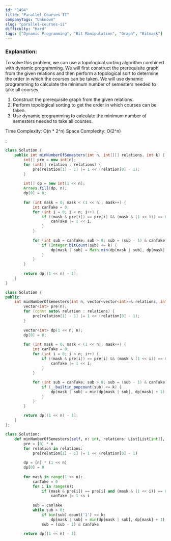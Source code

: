 ```yaml
---
id: "1494"
title: "Parallel Courses II"
companyTags: "Unknown"
slug: "parallel-courses-ii"
difficulty: "Hard"
tags: ["Dynamic Programming", "Bit Manipulation", "Graph", "Bitmask"]
---
```


### Explanation:
To solve this problem, we can use a topological sorting algorithm combined with dynamic programming. We will first construct the prerequisite graph from the given relations and then perform a topological sort to determine the order in which the courses can be taken. We will use dynamic programming to calculate the minimum number of semesters needed to take all courses.

1. Construct the prerequisite graph from the given relations.
2. Perform topological sorting to get the order in which courses can be taken.
3. Use dynamic programming to calculate the minimum number of semesters needed to take all courses.

Time Complexity: O(n * 2^n)
Space Complexity: O(2^n)

:

```java
class Solution {
    public int minNumberOfSemesters(int n, int[][] relations, int k) {
        int[] pre = new int[n];
        for (int[] relation : relations) {
            pre[relation[1] - 1] |= 1 << (relation[0] - 1);
        }
        
        int[] dp = new int[1 << n];
        Arrays.fill(dp, n);
        dp[0] = 0;
        
        for (int mask = 0; mask < (1 << n); mask++) {
            int canTake = 0;
            for (int i = 0; i < n; i++) {
                if ((mask & pre[i]) == pre[i] && (mask & (1 << i)) == 0) {
                    canTake |= 1 << i;
                }
            }
            
            for (int sub = canTake; sub > 0; sub = (sub - 1) & canTake) {
                if (Integer.bitCount(sub) <= k) {
                    dp[mask | sub] = Math.min(dp[mask | sub], dp[mask] + 1);
                }
            }
        }
        
        return dp[(1 << n) - 1];
    }
}
```

```cpp
class Solution {
public:
    int minNumberOfSemesters(int n, vector<vector<int>>& relations, int k) {
        vector<int> pre(n);
        for (const auto& relation : relations) {
            pre[relation[1] - 1] |= 1 << (relation[0] - 1);
        }
        
        vector<int> dp(1 << n, n);
        dp[0] = 0;
        
        for (int mask = 0; mask < (1 << n); mask++) {
            int canTake = 0;
            for (int i = 0; i < n; i++) {
                if ((mask & pre[i]) == pre[i] && (mask & (1 << i)) == 0) {
                    canTake |= 1 << i;
                }
            }
            
            for (int sub = canTake; sub > 0; sub = (sub - 1) & canTake) {
                if (__builtin_popcount(sub) <= k) {
                    dp[mask | sub] = min(dp[mask | sub], dp[mask] + 1);
                }
            }
        }
        
        return dp[(1 << n) - 1];
    }
};
```

```python
class Solution:
    def minNumberOfSemesters(self, n: int, relations: List[List[int]], k: int) -> int:
        pre = [0] * n
        for relation in relations:
            pre[relation[1] - 1] |= 1 << (relation[0] - 1)
        
        dp = [n] * (1 << n)
        dp[0] = 0
        
        for mask in range(1 << n):
            canTake = 0
            for i in range(n):
                if (mask & pre[i]) == pre[i] and (mask & (1 << i)) == 0:
                    canTake |= 1 << i
            
            sub = canTake
            while sub > 0:
                if bin(sub).count('1') <= k:
                    dp[mask | sub] = min(dp[mask | sub], dp[mask] + 1)
                sub = (sub - 1) & canTake
        
        return dp[(1 << n) - 1]
```